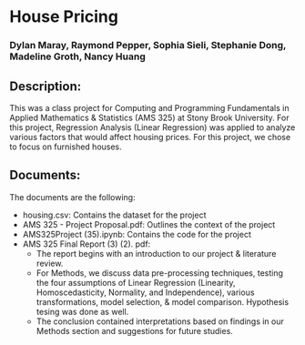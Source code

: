 # House Pricing
### Dylan Maray, Raymond Pepper, Sophia Sieli, Stephanie Dong, Madeline Groth, Nancy Huang

## Description: 
This was a class project for Computing and Programming Fundamentals in Applied Mathematics & Statistics (AMS 325) 
at Stony Brook University. For this project, Regression Analysis (Linear Regression) was applied to analyze various factors that would affect housing prices. For this project, we chose to focus on furnished houses. 

## Documents: 
The documents are the following: 
  * housing.csv: Contains the dataset for the project
  * AMS 325 - Project Proposal.pdf: Outlines the context of the project
  * AMS325Project (35).ipynb: Contains the code for the project
  * AMS 325 Final Report (3) (2). pdf:
    - The report begins with an introduction to our project & literature review.
    - For Methods, we discuss data pre-processing techniques, testing the four assumptions of Linear Regression (Linearity,        Homoscedasticity, Normality, and Independence), various transformations, model selection, & model comparison.         Hypothesis tesing was done as well. 
    - The conclusion contained interpretations based on findings in our Methods section and suggestions for future studies. 
  
  
